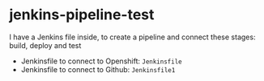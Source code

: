 # jenkins-pipeline-test

I have a Jenkins file inside, to create a pipeline and connect these stages: build, deploy and test 

- Jenkinsfile to connect to Openshift: `Jenkinsfile`
- Jenkinsfile to connect to Github: `Jenkinsfile1`
